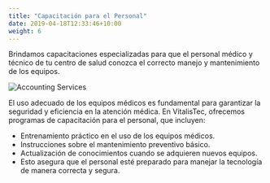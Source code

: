 ```yaml
---
title: "Capacitación para el Personal"
date: 2019-04-18T12:33:46+10:00
weight: 6
---
```


Brindamos capacitaciones especializadas para que el personal médico y técnico de tu centro de salud conozca el correcto manejo y mantenimiento de los equipos.

![Accounting Services](/images/austin-distel-nGc5RT2HmF0-unsplash.jpg)

El uso adecuado de los equipos médicos es fundamental para garantizar la seguridad y eficiencia en la atención médica. En VitalisTec, ofrecemos programas de capacitación para el personal, que incluyen:

* Entrenamiento práctico en el uso de los equipos médicos.
* Instrucciones sobre el mantenimiento preventivo básico.
* Actualización de conocimientos cuando se adquieren nuevos equipos.
* Esto asegura que el personal esté preparado para manejar la tecnología de manera correcta y segura.